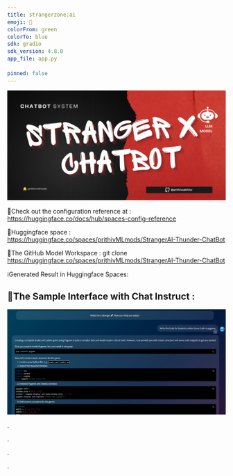 ```yaml
---
title: strangerzone:ai
emoji: 🐙
colorFrom: green
colorTo: blue
sdk: gradio
sdk_version: 4.8.0
app_file: app.py

pinned: false
---
```


![alt text](assets/9.png)

🚀Check out the configuration reference at : https://huggingface.co/docs/hub/spaces-config-reference

🚀Huggingface space : https://huggingface.co/spaces/prithivMLmods/StrangerAI-Thunder-ChatBot

🚀The GitHub Model Workspace : git clone https://huggingface.co/spaces/prithivMLmods/StrangerAI-Thunder-ChatBot


ℹ️Generated Result in Huggingface Spaces:

## 🔮The Sample Interface with Chat Instruct : 

![alt text](assets/cx1.png)


.

.

.

.


